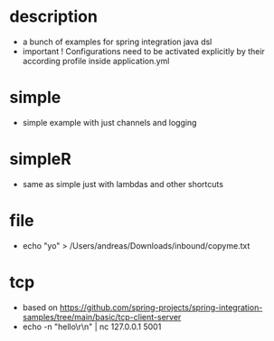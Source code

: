 # description 
- a bunch of examples for spring integration java dsl
- important ! Configurations need to be activated explicitly by their according profile inside application.yml

# simple
- simple example with just channels and logging

# simpleR
- same as simple just with lambdas and other shortcuts

# file
- echo "yo" > /Users/andreas/Downloads/inbound/copyme.txt
 
# tcp
- based on https://github.com/spring-projects/spring-integration-samples/tree/main/basic/tcp-client-server
- echo -n "hello\r\n" | nc 127.0.0.1 5001